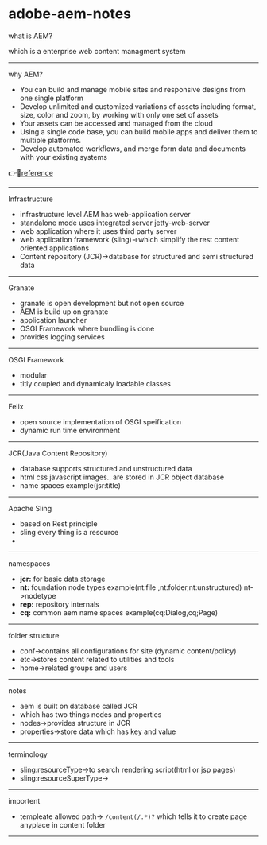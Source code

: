 # adobe-aem-notes

what is AEM?

which is a enterprise web content managment system

---

why AEM?

 - You can build and manage mobile sites and responsive designs from one single platform
 - Develop unlimited and customized variations of assets including format, size, color and zoom, by working with only one set of assets
 - Your assets can be accessed and managed from the cloud
 - Using a single code base, you can build mobile apps and deliver them to multiple platforms.
 - Develop automated workflows, and merge form data and documents with your existing systems

:point_right::mag_right:[reference](https://blog.3sharecorp.com/why-adobe-experience-manager-aem-for-your-web-content-management-system)

---


Infrastructure
- infrastructure level AEM has web-application server
- standalone mode uses integrated server jetty-web-server
- web application where it uses third party server
- web application framework (sling)->which simplify the rest content oriented applications
- Content repository (JCR)->database for structured and semi structured data

---

Granate
- granate is open development but not open source
- AEM is build up on granate
- application launcher
- OSGI Framework where bundling is done
- provides logging services 

---

OSGI Framework
- modular 
- titly coupled and dynamicaly loadable classes 

---

Felix
- open source implementation of OSGI speification
- dynamic run time environment

---

JCR(Java Content Repository)
- database supports structured and unstructured data 
- html css javascript images.. are stored in JCR object database
- name spaces example(jsr:title)

---

Apache Sling
- based on Rest principle
- sling every thing is a resource
- 

---

namespaces

- **jcr:** for basic data storage
- **nt:** foundation node types  example(nt:file ,nt:folder,nt:unstructured) nt->nodetype
- **rep:** repository internals
- **cq:** common aem name spaces example(cq:Dialog,cq;Page)

---



folder structure
- conf->contains all configurations for site (dynamic content/policy)
- etc->stores content related to utilities and tools
- home->related groups and users

---
notes
- aem is built on database called JCR 
- which has two things nodes and properties 
- nodes->provides structure in JCR
- properties->store data which has key and value

---

terminology
- sling:resourceType->to search rendering script(html or jsp pages)
- sling:resourceSuperType->

---
importent
- templeate allowed path-> ```/content(/.*)?``` which tells it to create page anyplace in content folder
---

